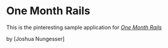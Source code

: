 # One Month Rails

This is the pinteresting sample application for
[*One Month Rails*](http://onemonthrails.com)

by [Joshua Nungesser]